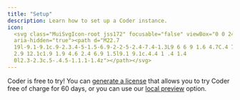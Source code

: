 ```yaml
---
title: "Setup"
description: Learn how to set up a Coder instance.
icon:
  <svg class="MuiSvgIcon-root jss172" focusable="false" viewBox="0 0 24 24"
  aria-hidden="true"><path d="M22.7
  19l-9.1-9.1c.9-2.3.4-5-1.5-6.9-2-2-5-2.4-7.4-1.3L9 6 6 9 1.6 4.7C.4 7.1.9 10.1
  2.9 12.1c1.9 1.9 4.6 2.4 6.9 1.5l9.1 9.1c.4.4 1 .4 1.4
  0l2.3-2.3c.5-.4.5-1.1.1-1.4z"></path></svg>
---
```


Coder is free to try! You can [generate a license](https://coder.com/trial) that
allows you to try Coder free of charge for 60 days, or you can use our
[local preview](kubernetes/local-preview) option.

<children></children>

